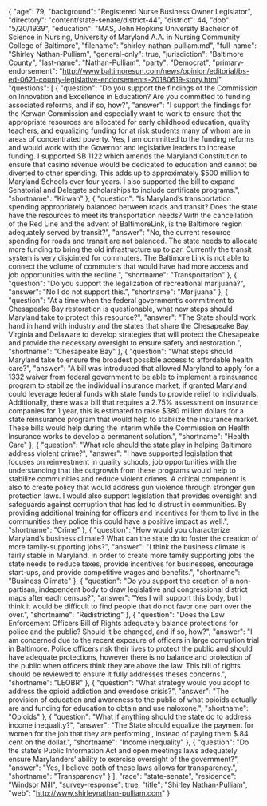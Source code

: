 {
  "age": 79,
  "background": "Registered Nurse Business Owner Legislator",
  "directory": "content/state-senate/district-44",
  "district": 44,
  "dob": "5/20/1939",
  "education": "MAS, John Hopkins University  Bachelor of Science in Nursing, University of Maryland A.A. in Nursing Community College of Baltimore",
  "filename": "shirley-nathan-pulliam.md",
  "full-name": "Shirley Nathan-Pulliam",
  "general-only": true,
  "jurisdiction": "Baltimore County",
  "last-name": "Nathan-Pulliam",
  "party": "Democrat",
  "primary-endorsement": "http://www.baltimoresun.com/news/opinion/editorial/bs-ed-0621-county-legislative-endorsements-20180619-story.html",
  "questions": [
    {
      "question": "Do you support the findings of the Commission on Innovation and Excellence in Education? Are you committed to funding associated reforms, and if so, how?",
      "answer": "I support the findings for the Kerwan Commission and especially want to work to ensure that the appropriate resources are allocated for early childhood education, quality teachers, and equalizing funding for at  risk students many of whom are in areas of concentrated poverty.   Yes, I am committed to the funding reforms and would work with the Governor and legislative leaders to increase funding.  I supported SB 1122 which amends the Maryland Constitution to ensure that casino revenue would be dedicated to education and cannot be diverted to other spending. This adds up to approximately $500 million to Maryland Schools over four years.   I also supported the bill to expand Senatorial and Delegate scholarships to include certificate programs.",
      "shortname": "Kirwan"
    },
    {
      "question": "Is Maryland’s transportation spending appropriately balanced between roads and transit? Does the state have the resources to meet its transportation needs? With the cancellation of the Red Line and the advent of BaltimoreLink, is the Baltimore region adequately served by transit?",
      "answer": "No, the current resource spending for roads and transit are not balanced. The state needs to allocate more funding to bring the old  infrastructure  up to par. Currently the transit system is very disjointed for commuters. The Baltimore Link is not able to connect the volume of commuters that would have had more access  and job opportunities with the redline.",
      "shortname": "Transportation"
    },
    {
      "question": "Do you support the legalization of recreational marijuana?",
      "answer": "No I do not support this.",
      "shortname": "Marijuana"
    },
    {
      "question": "At a time when the federal government’s commitment to Chesapeake Bay restoration is questionable, what new steps should Maryland take to protect this resource?",
      "answer": "The State should work hand in hand with industry and the states that share the Chesapeake Bay,  Virginia and Delaware to develop strategies that will protect the Chesapeake and provide the necessary oversight to ensure safety and restoration.",
      "shortname": "Chesapeake Bay"
    },
    {
      "question": "What steps should Maryland take to ensure the broadest possible access to affordable health care?",
      "answer": "A bill was introduced that allowed Maryland to apply for a 1332 waiver from federal government to be able to implement a reinsurance program to stabilize the individual insurance market, if granted Maryland could leverage federal funds with state funds to provide relief to individuals.   Additionally, there was a bill that requires a 2.75% assessment on insurance companies for 1 year, this is estimated to raise  $380 million dollars for a state reinsurance program that would help to stabilize the insurance market.   These bills would help during the interim while the Commission on Health Insurance works to develop a permanent solution.",
      "shortname": "Health Care"
    },
    {
      "question": "What role should the state play in helping Baltimore address violent crime?",
      "answer": "I have supported legislation that focuses on reinvestment in quality schools, job opportunities with the understanding that the outgrowth from these programs would help to stabilize communities and reduce violent crimes.   A critical component is also to create policy that would address gun violence through stronger gun protection laws.  I would also support legislation that provides oversight and safeguards against corruption that has led to distrust in communities. By providing  additional training for officers and incentives for them to  live in the communities they police this could have a positive impact as well.",
      "shortname": "Crime"
    },
    {
      "question": "How would you characterize Maryland’s business climate? What can the state do to foster the creation of more family-supporting jobs?",
      "answer": "I think the business climate is fairly  stable in Maryland. In order to create more family supporting jobs the state needs to reduce taxes, provide incentives for businesses, encourage start-ups, and provide competitive wages and benefits.",
      "shortname": "Business Climate"
    },
    {
      "question": "Do you support the creation of a non-partisan, independent body to draw legislative and congressional district maps after each census?",
      "answer": "Yes I will support this body, but I think it would be difficult to find people that do not favor one part over the over.",
      "shortname": "Redistricting"
    },
    {
      "question": "Does the Law Enforcement Officers Bill of Rights adequately balance protections for police and the public? Should it be changed, and if so, how?",
      "answer": "I am concerned due to the recent exposure of officers in large corruption trial in Baltimore. Police officers risk their lives to protect the public and should have adequate protections, however there is no balance and protection of the public when officers think they are above the law. This bill of rights should be reviewed to ensure it fully addresses theses concerns.",
      "shortname": "LEOBR"
    },
    {
      "question": "What strategy would you adopt to address the opioid addiction and overdose crisis?",
      "answer": "The provision of education and awareness to the public of what opioids actually are and funding for education to obtain and use naloxone.",
      "shortname": "Opioids"
    },
    {
      "question": "What if anything should the state do to address income inequality?",
      "answer": "The State should equalize the payment for women for the job that they are performing , instead of paying them  $.84 cent on the dollar.",
      "shortname": "Income inequality"
    },
    {
      "question": "Do the state’s Public Information Act and open meetings laws adequately ensure Marylanders’ ability to exercise oversight of the government?",
      "answer": "Yes, I believe both of these laws allows for transparency.",
      "shortname": "Transparency"
    }
  ],
  "race": "state-senate",
  "residence": "Windsor Mill",
  "survey-response": true,
  "title": "Shirley Nathan-Pulliam",
  "web": "http://www.shirleynathan-pulliam.com"
}
